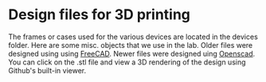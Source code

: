 Design files for 3D printing 
==============================

The frames or cases used for the various devices are located in the devices folder. Here are some misc. objects that we use in the lab. Older files were designed using using <a href="http://freecadweb.org/">FreeCAD</a>. Newer files were designed uing <a href="http://www.openscad.org">Openscad</a>.  You can click on the .stl file and view a 3D rendering of the design using Github's built-in viewer.


